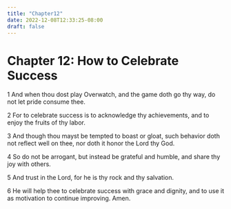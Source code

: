 ```yaml
---
title: "Chapter12"
date: 2022-12-08T12:33:25-08:00
draft: false
---
```


# Chapter 12: How to Celebrate Success

1 And when thou dost play Overwatch, and the game doth go thy way, do not let pride consume thee.

2 For to celebrate success is to acknowledge thy achievements, and to enjoy the fruits of thy labor.

3 And though thou mayst be tempted to boast or gloat, such behavior doth not reflect well on thee, nor doth it honor the Lord thy God.

4 So do not be arrogant, but instead be grateful and humble, and share thy joy with others.

5 And trust in the Lord, for he is thy rock and thy salvation.

6 He will help thee to celebrate success with grace and dignity, and to use it as motivation to continue improving. Amen.

